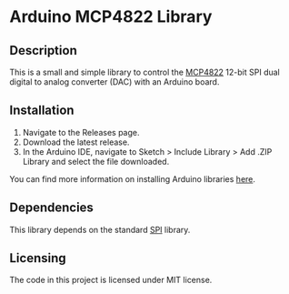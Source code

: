 # Arduino MCP4822 Library


## Description
This is a small and simple library to control the [MCP4822](https://www.microchip.com/wwwproducts/en/MCP4822) 12-bit SPI dual digital to analog converter (DAC) with an Arduino board.


## Installation

1. Navigate to the Releases page.
2. Download the latest release.
3. In the Arduino IDE, navigate to Sketch > Include Library > Add .ZIP Library and select the file downloaded.

You can find more information on installing Arduino libraries [here](https://www.arduino.cc/en/Guide/Libraries).


## Dependencies

This library depends on the standard [SPI](https://www.arduino.cc/en/Reference/SPI) library.


## Licensing
The code in this project is licensed under MIT license.